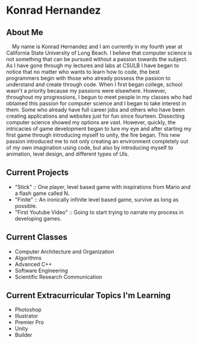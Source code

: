 # Konrad Hernandez

## About Me

&nbsp;&nbsp;&nbsp;&nbsp;My name is Konrad Hernandez and I am currently in my fourth year at California State University of Long Beach. I believe that computer science is not something that can be 
pursued without a passion towards the subject. As I have gone through my lectures and labs at CSULB I have began to notice that no matter who wants to learn how to code, the best 
programmers begin with those who already possess the passion to understand and create through code. When I first began college, school wasn't a priority because my passions were
elsewhere. However, throughout my progressions, I begun to meet people in my classes who had obtained this passion for computer science and I began to take interest in them. Some 
who already have full career jobs and others who have been creating applications and websites just for fun since fourteen. Dissecting computer science showed my options are vast.
However, quickly, the intricacies of game development began to lure my eye and after starting my first game through introducing myself to unity, the fire began. This new passion
introduced me to not only creating an environment completely out of my own imagination using code, but also by introducing myself to animation, level design, and different types 
of UIs.

## Current Projects

- "Stick" :: One player, level based game with inspirations from Mario and a flash game called N.
- "Finite" :: An ironically infinite level based game, survive as long as possible.
- "First Youtube Video" :: Going to start trying to narrate my process in developing games.

## Current Classes

- Computer Architecture and Organization
- Algorithms
- Advanced C++
- Software Engineering
- Scientific Research Communication

## Current Extracurricular Topics I'm Learning

- Photoshop
- Illustrator
- Premier Pro
- Unity
- Builder

<!---
konradmh3/konradmh3 is a ✨ special ✨ repository because its `README.md` (this file) appears on your GitHub profile.
You can click the Preview link to take a look at your changes.
--->
